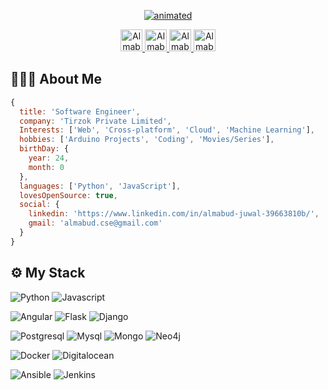 <p align="center" height="100" width="100">
  <a href="https://github.com/almabud" target="_blank">
   <!--<img src="https://i.imgur.com/yZkJJG4.gif" alt="animated" />-->
    <img src="https://i.imgur.com/CkBAzep.gif" alt="animated" />
  </a>
</p>
<p align="center">
  <a href="mailto:almabud.cse@gmail.com" target="_blank">
  <img alt="Almabud's Gmail" width="35px" src="https://cdn.jsdelivr.net/npm/simple-icons@v3/icons/gmail.svg" />
  </a>
  <a href="https://www.linkedin.com/in/almabud-juwal-39663810b" target="_blank">
    <img alt="Almabud's Linkdein" width="35px" src="https://cdn.jsdelivr.net/npm/simple-icons@v3/icons/linkedin.svg" />
  </a>
  <a href="https://stackoverflow.com/users/7534671/almabud" target="_blank">
    <img alt="Almabud's StackOverflow" width="35px" src="https://cdn.jsdelivr.net/npm/simple-icons@3.1.0/icons/stackoverflow.svg" />
  </a>
  <a href="https://github.com/almabud" target="_blank">
    <img alt="Almabud's Github" width="35x" src="https://cdn.jsdelivr.net/npm/simple-icons@v3/icons/github.svg" />
  </a>
</p>
<!--<p align="center" height="100" width="100">
  <a href="https://gpvc.arturio.dev/almabud" align="center">![Profile views](https://gpvc.arturio.dev/almabud)</a>
</p>-->

## 👨🏻‍💻 About Me

```js
{
  title: 'Software Engineer',
  company: 'Tirzok Private Limited',
  Interests: ['Web', 'Cross-platform', 'Cloud', 'Machine Learning'],
  hobbies: ['Arduino Projects', 'Coding', 'Movies/Series'],
  birthDay: {
    year: 24,
    month: 0
  },
  languages: ['Python', 'JavaScript'],
  lovesOpenSource: true,
  social: {
    linkedin: 'https://www.linkedin.com/in/almabud-juwal-39663810b/',
    gmail: 'almabud.cse@gmail.com'
  }
}
```

## ⚙️ My Stack

![Python](https://img.shields.io/badge/code-python-f6c819?style=for-the-badge&logo=python&logoColor=white&labelColor=21223e)
![Javascript](https://img.shields.io/badge/code-javascript-f6c819?style=for-the-badge&logo=javascript&logoColor=white&labelColor=21223e)

![Angular](https://img.shields.io/badge/code-angular-f6c819?style=for-the-badge&logo=angular&logoColor=white&labelColor=21223e)
![Flask](https://img.shields.io/badge/framework-flask-f6c819?style=for-the-badge&logo=flask&logoColor=white&labelColor=21223e)
![Django](https://img.shields.io/badge/framework-django-f6c819?style=for-the-badge&logo=django&logoColor=white&labelColor=21223e)

![Postgresql](https://img.shields.io/badge/database-postgresql-f6c819?style=for-the-badge&logo=postgresql&logoColor=white&labelColor=21223e)
![Mysql](https://img.shields.io/badge/database-mysql-f6c819?style=for-the-badge&logo=mysql&logoColor=white&labelColor=21223e)
![Mongo](https://img.shields.io/badge/database-mongodb-f6c819?style=for-the-badge&logo=mongodb&logoColor=white&labelColor=21223e)
![Neo4j](https://img.shields.io/badge/database-neo4j-f6c819?style=for-the-badge&logo=neo4j&logoColor=white&labelColor=21223e)

![Docker](https://img.shields.io/badge/tools-docker-f6c819?style=for-the-badge&logo=docker&logoColor=white&labelColor=21223e)
![Digitalocean](https://img.shields.io/badge/cloud-digitalocean-f6c819?style=for-the-badge&logo=digitalocean&logoColor=white&labelColor=21223e)

![Ansible](https://img.shields.io/badge/automation-ansible-f6c819?style=for-the-badge&logo=ansible&logoColor=white&labelColor=21223e)
![Jenkins](https://img.shields.io/badge/ci/cd-jenkins-f6c819?style=for-the-badge&logo=jenkins&logoColor=white&labelColor=21223e)
